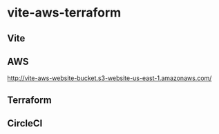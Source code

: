 # vite-aws-terraform

## Vite

## AWS

http://vite-aws-website-bucket.s3-website-us-east-1.amazonaws.com/

## Terraform

## CircleCI


